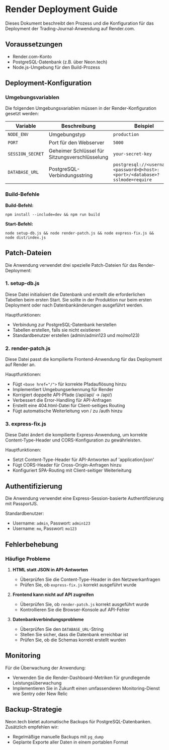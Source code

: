 # Render Deployment Guide

Dieses Dokument beschreibt den Prozess und die Konfiguration für das Deployment der Trading-Journal-Anwendung auf Render.com.

## Voraussetzungen

- Render.com-Konto
- PostgreSQL-Datenbank (z.B. über Neon.tech)
- Node.js-Umgebung für den Build-Prozess

## Deployment-Konfiguration

### Umgebungsvariablen

Die folgenden Umgebungsvariablen müssen in der Render-Konfiguration gesetzt werden:

| Variable | Beschreibung | Beispiel |
|----------|-------------|----------|
| `NODE_ENV` | Umgebungstyp | `production` |
| `PORT` | Port für den Webserver | `5000` |
| `SESSION_SECRET` | Geheimer Schlüssel für Sitzungsverschlüsselung | `your-secret-key` |
| `DATABASE_URL` | PostgreSQL-Verbindungsstring | `postgresql://<username>:<password>@<host>:<port>/<database>?sslmode=require` |

### Build-Befehle

**Build-Befehl:**
```
npm install --include=dev && npm run build
```

**Start-Befehl:**
```
node setup-db.js && node render-patch.js && node express-fix.js && node dist/index.js
```

## Patch-Dateien

Die Anwendung verwendet drei spezielle Patch-Dateien für das Render-Deployment:

### 1. setup-db.js

Diese Datei initialisiert die Datenbank und erstellt die erforderlichen Tabellen beim ersten Start. Sie sollte in der Produktion nur beim ersten Deployment oder nach Datenbankänderungen ausgeführt werden.

Hauptfunktionen:
- Verbindung zur PostgreSQL-Datenbank herstellen
- Tabellen erstellen, falls sie nicht existieren
- Standardbenutzer erstellen (admin/admin123 und mo/mo123)

### 2. render-patch.js

Diese Datei passt die kompilierte Frontend-Anwendung für das Deployment auf Render an.

Hauptfunktionen:
- Fügt `<base href="/">` für korrekte Pfadauflösung hinzu
- Implementiert Umgebungserkennung für Render
- Korrigiert doppelte API-Pfade (/api/api/ → /api/)
- Verbessert die Error-Handling für API-Anfragen
- Erstellt eine 404.html-Datei für Client-seitiges Routing
- Fügt automatische Weiterleitung von / zu /auth hinzu

### 3. express-fix.js

Diese Datei ändert die kompilierte Express-Anwendung, um korrekte Content-Type-Header und CORS-Konfiguration zu gewährleisten.

Hauptfunktionen:
- Setzt Content-Type-Header für API-Antworten auf 'application/json'
- Fügt CORS-Header für Cross-Origin-Anfragen hinzu
- Konfiguriert SPA-Routing mit Client-seitiger Weiterleitung

## Authentifizierung

Die Anwendung verwendet eine Express-Session-basierte Authentifizierung mit PassportJS.

Standardbenutzer:
- Username: `admin`, Passwort: `admin123`
- Username: `mo`, Passwort: `mo123`

## Fehlerbehebung

### Häufige Probleme

1. **HTML statt JSON in API-Antworten**
   - Überprüfen Sie die Content-Type-Header in den Netzwerkanfragen
   - Prüfen Sie, ob `express-fix.js` korrekt ausgeführt wurde

2. **Frontend kann nicht auf API zugreifen**
   - Überprüfen Sie, ob `render-patch.js` korrekt ausgeführt wurde
   - Kontrollieren Sie die Browser-Konsole auf API-Fehler

3. **Datenbankverbindungsprobleme**
   - Überprüfen Sie den `DATABASE_URL`-String
   - Stellen Sie sicher, dass die Datenbank erreichbar ist
   - Prüfen Sie, ob die Schemas korrekt erstellt wurden

## Monitoring

Für die Überwachung der Anwendung:
- Verwenden Sie die Render-Dashboard-Metriken für grundlegende Leistungsüberwachung
- Implementieren Sie in Zukunft einen umfassenderen Monitoring-Dienst wie Sentry oder New Relic

## Backup-Strategie

Neon.tech bietet automatische Backups für PostgreSQL-Datenbanken. Zusätzlich empfehlen wir:
- Regelmäßige manuelle Backups mit `pg_dump`
- Geplante Exporte aller Daten in einem portablen Format
